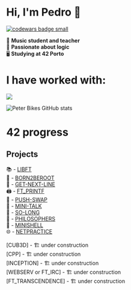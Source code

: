 # Hi, I'm Pedro 👋
  <a target="_blank" href="https://www.codewars.com/r/C6HkBg"><img src="https://www.codewars.com/users/peterbikes/badges/small" alt="codewars badge small" /></a>

🎸 __Music student and teacher__ <br>
🧩 __Passionate about logic__ <br>
🖥️ __Studying at 42 Porto__ <br>

# I have worked with:
<p align="left">
  <a href="https://skillicons.dev">
    <img src="https://skillicons.dev/icons?i=c,cpp,github,bash,linux,vim,vscode,markdown,atom,ableton" />
  </a>
</p>

<!--[![GitHub Streak]-->
![Peter Bikes GitHub stats](https://github-readme-stats.vercel.app/api?username=peterbikes&show_icons=true&theme=transparent)
# 42 progress

## Projects

📚 - [LIBFT](https://github.com/peterbikes/42_Libft)
<br>
🌲 - [BORN2BEROOT](https://github.com/peterbikes/42_Born2BeRoot)
<br>
🔄 - [GET-NEXT-LINE](https://github.com/peterbikes/42_GetNextLine)
<br>
🖨️ - [FT_PRINTF](https://github.com/peterbikes/42_FtPrintf)
<br>
🔀 - [PUSH-SWAP](https://github.com/peterbikes/42_PushSwap)
<br>
💬 - [MINI-TALK](https://github.com/peterbikes/42_MiniTalk)
<br>
🐬 - [SO-LONG](https://github.com/peterbikes/42_SoLong)
<br>
🍜 - [PHILOSOPHERS](https://github.com/peterbikes/42_Philosophers)
<br>
🐚 - [MINISHELL](https://github.com/peterbikes/42_Minishell)
<br>
🌐 - [NETPRACTICE](https://github.com/peterbikes/42_NetPractice)
<br>
<br>
[CUB3D] - 🏗️ under construction
<br>
[CPP] - 🏗️ under construction
<br>
[INCEPTION] - 🏗️ under construction
<br>
[WEBSERV or FT_IRC] - 🏗️ under construction
<br>
[FT_TRANSCENDENCE] - 🏗️ under construction
<br>
